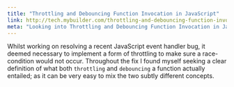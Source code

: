 ```yaml
---
title: "Throttling and Debouncing Function Invocation in JavaScript"
link: http://tech.mybuilder.com/throttling-and-debouncing-function-invocation-in-javascript/
meta: "Looking into Throttling and Debouncing Function Invocation in JavaScript"
---
```


Whilst working on resolving a recent JavaScript event handler bug, it deemed necessary to implement a form of throttling to make sure a race-condition would not occur.
Throughout the fix I found myself seeking a clear definition of what both `throttling` and `debouncing` a function actually entailed; as it can be very easy to mix the two subtly different concepts.
<!--more-->
